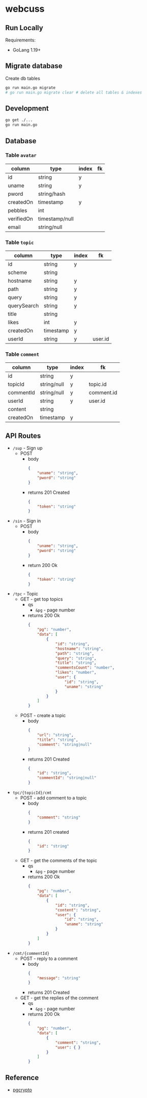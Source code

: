 # webcuss

## Run Locally
Requirements:
* GoLang 1.19+

## Migrate database
Create db tables
```sh
go run main.go migrate
# go run main.go migrate clear # delete all tables & indexes
```

## Development
```sh
go get ./...
go run main.go
```

## Database
### Table `avatar`
| column     | type           | index | fk  |
|------------|----------------|-------|-----|
| id         | string         | y     |     |
| uname      | string         | y     |     |
| pword      | string/hash    |       |     |
| createdOn  | timestamp      | y     |     |
| pebbles    | int            |       |     |
| verifiedOn | timestamp/null |       |     |
| email      | string/null    |       |     |

### Table `topic`
| column      | type      | index | fk      |
|-------------|-----------|-------|---------|
| id          | string    | y     |         |
| scheme      | string    |       |         |
| hostname    | string    | y     |         |
| path        | string    | y     |         |
| query       | string    | y     |         |
| querySearch | string    | y     |         |
| title       | string    |       |         |
| likes       | int       | y     |         |
| createdOn   | timestamp | y     |         |
| userId      | string    | y     | user.id |

### Table `comment`
| column    | type        | index | fk         |
|-----------|-------------|-------|------------|
| id        | string      | y     |            |
| topicId   | string/null | y     | topic.id   |
| commentId | string/null | y     | comment.id |
| userId    | string      | y     | user.id    |
| content   | string      |       |            |
| createdOn | timestamp   | y     |            |

## API Routes
* `/sup` - Sign up
    * POST
        * body
            ```json
            {
                "uname": "string",
                "pword": "string"
            }
            ```
        * returns 201 Created
            ```json
            {
                "token": "string"
            }
            ```
* `/sin` - Sign in
    * POST
        * body
            ```json
            {
                "uname": "string",
                "pword": "string"
            }
            ```
        * return 200 Ok
            ```json
            {
                "token": "string"
            }
            ```
* `/tpc` - Topic
    * GET - get top topics
        * qs
            * `&pg` - page number
        * returns 200 Ok
            ```json
            {
                "pg": "number",
                "data": [
                    {
                        "id": "string",
                        "hostname": "string",
                        "path": "string",
                        "query": "string",
                        "title": "string",
                        "commentsCount": "number",
                        "likes": "number",
                        "user": {
                            "id": "string",
                            "uname": "string"
                        }
                    }
                ]
            }
            ```
    * POST - create a topic
        * body
            ```json
            {
                "url": "string",
                "title": "string",
                "comment": "string|null"
            }
            ```
        * returns 201 Created
            ```json
            {
                "id": "string",
                "commentId": "string|null"
            }
            ```
* `tpc/{topicId}/cmt`
    * POST - add comment to a topic
        * body
            ```json
            {
                "comment": "string"
            }
            ```
        * returns 201 created
            ```json
            {
                "id": "string"
            }
            ```
    * GET - get the comments of the topic
        * qs
            * `&pg` - page number
        * returns 200 Ok
            ```json
            {
                "pg": "number",
                "data": [
                    {
                        "id": "string",
                        "content": "string",
                        "user": {
                            "id": "string",
                            "uname": "string"
                        }
                    }
                ]
            }
            ```
* `/cmt/{commentId}`
    * POST - reply to a comment
        * body
            ```json
            {
                "message": "string"
            }
            ```
        * returns 201 Created
    * GET - get the replies of the comment
        * qs
            * `&pg` - page number
        * returns 200 Ok
            ```json
            {
                "pg": "number",
                "data": [
                    {
                        "comment": "string",
                        "user": { }
                    }
                ]
            }
            ```
## Reference
* [pgcrypto](https://www.meetspaceapp.com/2016/04/12/passwords-postgresql-pgcrypto.html)
